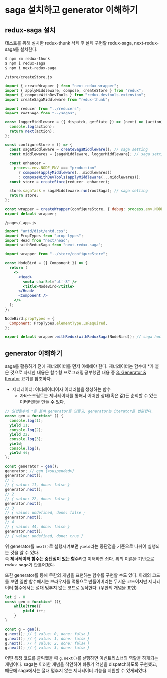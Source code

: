 ﻿# saga 설치하고 generator 이해하기

## redux-saga 설치

테스트를 위해 설치한 redux-thunk 삭제 후 실제 구현할 redux-saga, next-redux-saga를 설치한다.

```bash
$ npm rm redux-thunk
$ npm i redux-saga
$ npm i next-redux-saga
```

`/store/createStore.js`

```jsx
import { createWrapper } from "next-redux-wrapper";
import { applyMiddleware, compose, createStore } from "redux";
import { composeWithDevTools } from "redux-devtools-extension";
import createSagaMiddleware from "redux-thunk";

import reducer from "../reducers";
import rootSaga from "../sagas";

const loggerMiddleware = ({ dispatch, getState }) => (next) => (action) => {
  console.log(action);
  return next(action);
};

const configureStore = () => {
  const sagaMiddleware = createSagaMiddleware(); // saga setting
  const middlewares = [sagaMiddleware, loggerMiddleware]; // saga setting

  const enhancer =
    process.env.NODE_ENV === "production"
      ? compose(applyMiddleware(...middlewares))
      : composeWithDevTools(applyMiddleware(...middlewares));
  const store = createStore(reducer, enhancer);

  store.sagaTask = sagaMiddleware.run(rootSaga); // saga setting
  return store;
};

const wrapper = createWrapper(configureStore, { debug: process.env.NODE_ENV === "development" });
export default wrapper;
```

`/pages/_app.js`

```jsx
import "antd/dist/antd.css";
import PropTypes from "prop-types";
import Head from "next/head";
import withReduxSaga from "next-redux-saga";

import wrapper from "../store/configureStore";

const NodeBird = ({ Component }) => {
  return (
    <>
      <Head>
        <meta charSet="utf-8" />
        <title>NodeBird</title>
      </Head>
      <Component />
    </>
  );
};

NodeBird.propTypes = {
  Component: PropTypes.elementType.isRequired,
};

export default wrapper.withRedux(withReduxSaga(NodeBird)); // saga hoc setting
```

## generator 이해하기

saga를 활용하기 전에 제너레이터를 먼저 이해해야 한다. 제너레이터는 함수에 \*가 붙은 것으로 자세한 내용은 함수형 프로그래밍 공부했던 내용 중 [3. Generator & Iterator](https://www.notion.so/3-Generator-Iterator-cddf9f28c45642859f7e874b31e0084a) 요기를 참조하자.

- 제너레이터: 이터레이터이자 이터러블을 생성하는 함수
  - 자바스크립트는 제너레이터를 통해서 어떠한 상태(혹은 값)든 순회할 수 있는 이터러블을 만들 수 있다.

```jsx
// 일반함수에 *을 붙여 generator를 만들고, generator는 iterator를 반환한다.
const gen = function* () {
  console.log(1);
  yield 11;
  console.log(2);
  yield 22;
  console.log(3);
  yield;
  console.log();
  yield 44;
};

const generator = gen();
generator; // gen {<suspended>}
generator.next();
// 1
// { value: 11, done: false }
generator.next();
// 2
// { value: 22, done: false }
generator.next();
// 3
// { value: undefined, done: false }
generator.next();
// 4
// { value: 44, done: false }
generator.next();
// { value: undefined, done: true }
```

위 generator를 `next()`로 실행시켜보면 `yield`라는 중단점을 기준으로 나뉘어 실행되는 것을 알 수 있다.  
즉 **제너레이터 함수는 중단점이 있는 함수**라고 이해하면 쉽다. 위의 이론을 기반으로 redux-saga가 만들어졌다.

또한 generator를 통해 무한의 개념을 표현하는 함수를 구현할 수도 있다. 아래의 코드를 보면 일반 함수에서는 브라우저를 먹통으로 만들어버리는 무서운 코드이지만 제너레이터 함수에서는 절대 멈추지 않는 코드로 동작한다. (무한의 개념을 표현)

```jsx
let i - 0
const gen = function* (){
	while(true){
		yield i++;
	}
}

const g = gen();
g.next(); // { value: 0, done: false }
g.next(); // { value: 1, done: false }
g.next(); // { value: 2, done: false }
g.next(); // { value: 3, done: false }
```

어떤 특정 코드를 클릭했을 때 `g.next()`를 실행하면 이벤트리스너의 역할을 하게되는 개념이다. saga는 이러한 개념을 착안하여 비동기 액션을 dispatch하도록 구현했고, 때문에 saga에서는 절대 멈추지 않는 제너레이터 기능을 지원할 수 있게되었다.
